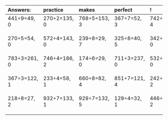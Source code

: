 | Answers: | practice | makes | perfect | ! |
| :--- | :--- | :--- | :--- | :--- |
| 441÷9=49, 0 | 270÷2=135, 0 | 768÷5=153, 3 | 367÷7=52, 3 | 742÷6=123, 4 | 
|   |   |   |   |   | 
|   |   |   |   |   | 
|   |   |   |   |   | 
| 270÷5=54, 0 | 572÷4=143, 0 | 239÷8=29, 7 | 325÷8=40, 5 | 342÷9=38, 0 | 
|   |   |   |   |   | 
|   |   |   |   |   | 
|   |   |   |   |   | 
| 783÷3=261, 0 | 746÷4=186, 2 | 174÷6=29, 0 | 711÷3=237, 0 | 532÷2=266, 0 | 
|   |   |   |   |   | 
|   |   |   |   |   | 
|   |   |   |   |   | 
| 367÷3=122, 1 | 233÷4=58, 1 | 660÷8=82, 4 | 851÷7=121, 4 | 242÷6=40, 2 | 
|   |   |   |   |   | 
|   |   |   |   |   | 
|   |   |   |   |   | 
| 218÷8=27, 2 | 932÷7=133, 1 | 929÷7=132, 5 | 129÷4=32, 1 | 446÷4=111, 2 | 
|   |   |   |   |   | 
|   |   |   |   |   | 
|   |   |   |   |   | 
